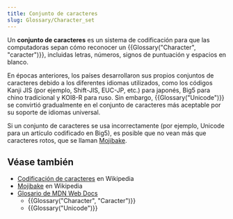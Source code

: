 ```yaml
---
title: Conjunto de caracteres
slug: Glossary/Character_set
---
```


Un **conjunto de caracteres** es un sistema de codificación para que las computadoras sepan cómo reconocer un {{Glossary("Character", "caracter")}}, incluidas letras, números, signos de puntuación y espacios en blanco.

En épocas anteriores, los países desarrollaron sus propios conjuntos de caracteres debido a los diferentes idiomas utilizados, como los códigos Kanji JIS (por ejemplo, Shift-JIS, EUC-JP, etc.) para japonés, Big5 para chino tradicional y KOI8-R para ruso. Sin embargo, {{Glossary("Unicode")}} se convirtió gradualmente en el conjunto de caracteres más aceptable por su soporte de idiomas universal.

Si un conjunto de caracteres se usa incorrectamente (por ejemplo, Unicode para un artículo codificado en Big5), es posible que no vean más que caracteres rotos, que se llaman [Mojibake](https://es.wikipedia.org/wiki/Mojibake).

## Véase también

- [Codificación de caracteres](https://es.wikipedia.org/wiki/Codificación_de_caracteres) en Wikipedia
- [Mojibake](https://es.wikipedia.org/wiki/Mojibake) en Wikipedia
- [Glosario de MDN Web Docs](/es/docs/Glossary)
  - {{Glossary("Character", "Caracter")}}
  - {{Glossary("Unicode")}}
